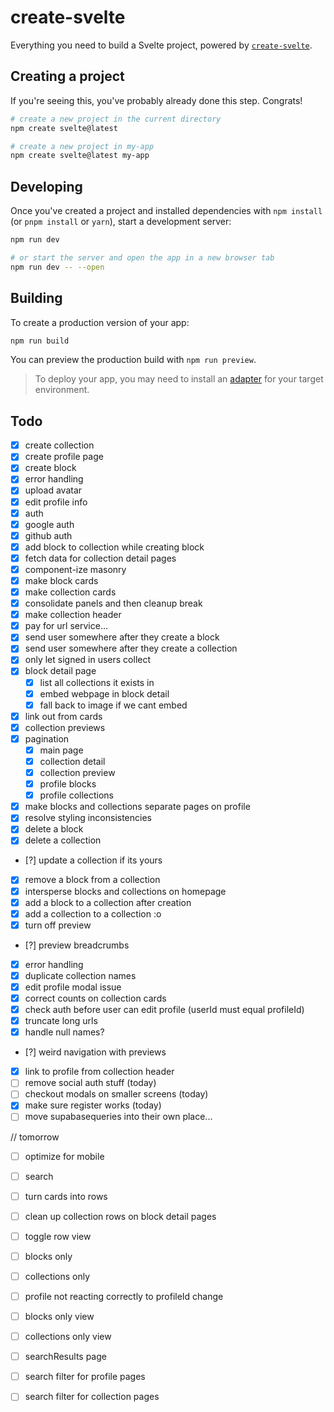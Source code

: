 # create-svelte

Everything you need to build a Svelte project, powered by [`create-svelte`](https://github.com/sveltejs/kit/tree/master/packages/create-svelte).

## Creating a project

If you're seeing this, you've probably already done this step. Congrats!

```bash
# create a new project in the current directory
npm create svelte@latest

# create a new project in my-app
npm create svelte@latest my-app
```

## Developing

Once you've created a project and installed dependencies with `npm install` (or `pnpm install` or `yarn`), start a development server:

```bash
npm run dev

# or start the server and open the app in a new browser tab
npm run dev -- --open
```

## Building

To create a production version of your app:

```bash
npm run build
```

You can preview the production build with `npm run preview`.

> To deploy your app, you may need to install an [adapter](https://kit.svelte.dev/docs/adapters) for your target environment.

## Todo
- [x] create collection
- [x] create profile page
- [x] create block
- [x] error handling
- [x] upload avatar
- [x] edit profile info
- [x] auth
- [x] google auth
- [x] github auth
- [x] add block to collection while creating block
- [x] fetch data for collection detail pages
- [x] component-ize masonry
- [x] make block cards
- [x] make collection cards
- [x] consolidate panels and then cleanup break
- [x] make collection header
- [x] pay for url service...
- [x] send user somewhere after they create a block 
- [x] send user somewhere after they create a collection
- [x] only let signed in users collect
- [x] block detail page
  - [x] list all collections it exists in
  - [x] embed webpage in block detail
  - [x] fall back to image if we cant embed
- [x] link out from cards
- [x] collection previews
- [x] pagination 
  - [x] main page
  - [x] collection detail
  - [x] collection preview
  - [x] profile blocks
  - [x] profile collections
- [x] make blocks and collections separate pages on profile
- [x] resolve styling inconsistencies
- [x] delete a block
- [x] delete a collection
- [?] update a collection if its yours
- [x] remove a block from a collection
- [x] intersperse blocks and collections on homepage
- [x] add a block to a collection after creation
- [x] add a collection to a collection :o
- [x] turn off preview
- [?] preview breadcrumbs
- [x] error handling
- [x] duplicate collection names
- [x] edit profile modal issue
- [x] correct counts on collection cards
- [x] check auth before user can edit profile (userId must equal profileId)
- [x] truncate long urls
- [x] handle null names?
- [?] weird navigation with previews
- [x] link to profile from collection header
- [ ] remove social auth stuff (today)
- [ ] checkout modals on smaller screens (today)
- [x] make sure register works (today)
- [ ] move supabasequeries into their own place...

// tomorrow
- [ ] optimize for mobile
- [ ] search
- [ ] turn cards into rows
- [ ] clean up collection rows on block detail pages
- [ ] toggle row view
- [ ] blocks only
- [ ] collections only

- [ ] profile not reacting correctly to profileId change
- [ ] blocks only view
- [ ] collections only view
- [ ] searchResults page
- [ ] search filter for profile pages
- [ ] search filter for collection pages